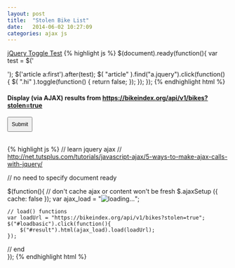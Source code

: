 ```yaml
---
layout: post
title:  "Stolen Bike List"
date:   2014-06-02 10:27:09
categories: ajax js
---
```


<a href="#" class="jquery" onclick="return false">jQuery Toggle Test</a>
{% highlight js %}
$(document).ready(function(){
    var test = $('<p class="hi" style="display:none;">Hi!</p>');
    $('article a:first').after(test);
    $( "article" ).find("a.jquery").click(function() {
        $( ".hi" ).toggle(function() {
            return false;
        });
    });
});
{% endhighlight html %}
<div class="excontainer">

<h4>Display (via AJAX) results from <a href="https://bikeindex.org/api/v1/bikes?stolen=true" target="_blank">https://bikeindex.org/api/v1/bikes?stolen=true</a></h4>
<button id="loadbasic" style="
    padding: 8px;
    font-size: 12px;
">Submit</button>
<br><br>

{% highlight js %}
// learn jquery ajax
// http://net.tutsplus.com/tutorials/javascript-ajax/5-ways-to-make-ajax-calls-with-jquery/

// no need to specify document ready

$(function(){
    // don't cache ajax or content won't be fresh
    $.ajaxSetup ({
        cache: false
    });
    var ajax_load = "<img src='http://automobiles.honda.com/images/current-offers/small-loading.gif' alt='loading...' />";
    
    // load() functions
    var loadUrl = "https://bikeindex.org/api/v1/bikes?stolen=true";
    $("#loadbasic").click(function(){
        $("#result").html(ajax_load).load(loadUrl);
    });

// end  
});
{% endhighlight html %}

<div id="result" style="padding-top:20px;">
    
</div>
 
</div>

<script src="http://ajax.googleapis.com/ajax/libs/jquery/2.1.1/jquery.min.js"></script>

<script type="text/javascript">
$(document).ready(function(){
    var test = $('<p class="hi" style="display:none;">Hi!</p>');
    $('article a:first').after(test);
    $( "article" ).find("a.jquery").click(function() {
        $( ".hi" ).toggle(function() {
            return false;
        });
    });
});
</script>

<script type="text/javascript">
$(document).ready(function(){
$.ajax({
  type: "GET",
  url: "https://bikeindex.org/api/v1/bikes?stolen=true",
  success: function(data, textStatus, jqXHR) {
    $.each(data["bikes"], function(index, value) { 
      console.log(value["title"]);
      console.log(index);
    }); 
  } 
});
</script>

<script type="text/javascript">
// learn jquery ajax 
// http://net.tutsplus.com/tutorials/javascript-ajax/5-ways-to-make-ajax-calls-with-jquery/

// no need to specify document ready

$(function(){
    // don't cache ajax or content won't be fresh
    $.ajaxSetup ({
        cache: false
    });
    var ajax_load = "<img src='http://automobiles.honda.com/images/current-offers/small-loading.gif' alt='loading...' />";
    
    // load() functions
    var loadUrl = "https://bikeindex.org/api/v1/bikes?stolen=true";
    $("#loadbasic").click(function(){
        $("#result").html(ajax_load).load(loadUrl);
    });

// end  
});
</script>

<script type="text/javascript">
// script provided by seth
$(document).ready(function(){
    $.ajax({
        type: "GET",
        url: "https://bikeindex.org/api/v1/bikes?stolen=true",
        success: function(data, textStatus, jqXHR) {
            $.each(data["bikes"], function(index, value) { 
                list_item = '<img src=' + value["thumb"] + '>';
                list_item += '<p><span>' value["manufacturer_name"] + '</span>';
                list_item += ' stolen on ' value["stolen_record"]["date_stolen"];
                // You should parse the date to make it more readable
                $('#bike-list').append("<li>" +  list_item + "</li>");
                console.log(index);
            }); 
        } 
    });
});
</script>


[jekyll-gh]: https://github.com/jekyll/jekyll
[jekyll]:    http://jekyllrb.com
